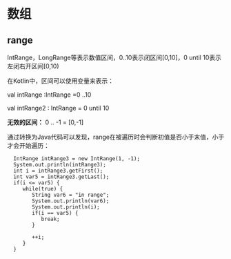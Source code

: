 # 数组

## range
 IntRange，LongRange等表示数值区间，0..10表示闭区间[0,10]，0 until 10表示左闭右开区间[0,10)
 
 在Kotlin中，区间可以使用变量来表示：

 val intRange :IntRange =0 ..10

 val intRange2 : IntRange = 0 until 10

 **无效的区间：** 0 .. -1 = [0,-1]
 
 通过转换为Java代码可以发现，range在被遍历时会判断初值是否小于末值，小于才会开始遍历：
 
      IntRange intRange3 = new IntRange(1, -1);
      System.out.println(intRange3);
      int i = intRange3.getFirst();
      int var5 = intRange3.getLast();
      if(i <= var5) {
         while(true) {
            String var6 = "in range";
            System.out.println(var6);
            System.out.println(i);
            if(i == var5) {
               break;
            }

            ++i;
         }
      }
